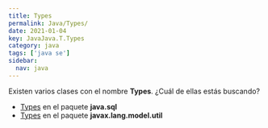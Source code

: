 ```yaml
---
title: Types
permalink: Java/Types/
date: 2021-01-04
key: JavaJava.T.Types
category: java
tags: ['java se']
sidebar: 
  nav: java
---
```


Existen varios clases con el nombre **Types**. ¿Cuál de ellas estás buscando?
<ul>
<li><a href="/Java/Types-java-sql/">Types</a> en el paquete <strong>java.sql</strong></li>
<li><a href="/Java/Types-javax-lang-model-util/">Types</a> en el paquete <strong>javax.lang.model.util</strong></li>
<ul>
